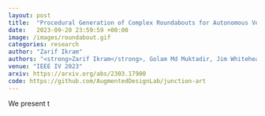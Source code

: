 ```yaml
---
layout: post
title:  "Procedural Generation of Complex Roundabouts for Autonomous Vehicle Testing"
date:   2023-09-20 23:59:59 +00:00
image: /images/roundabout.gif
categories: research
author: "Zarif Ikram"
authors: "<strong>Zarif Ikram</strong>, Golam Md Muktadir, Jim Whitehead"
venue: "IEEE IV 2023"
arxiv: https://arxiv.org/abs/2303.17900
code: https://github.com/AugmentedDesignLab/junction-art
---
```


We present t